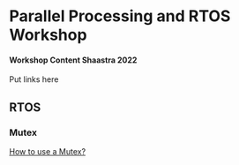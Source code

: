 # Parallel Processing and RTOS Workshop 
#### Workshop Content Shaastra 2022
Put links here

## RTOS
### Mutex
[How to use a Mutex?](https://github.com/PramatShastri17/Parallel_Processing_RTOS_Shaastra22/blob/main/Session%202%20-%20RTOS/mutex.ino)
